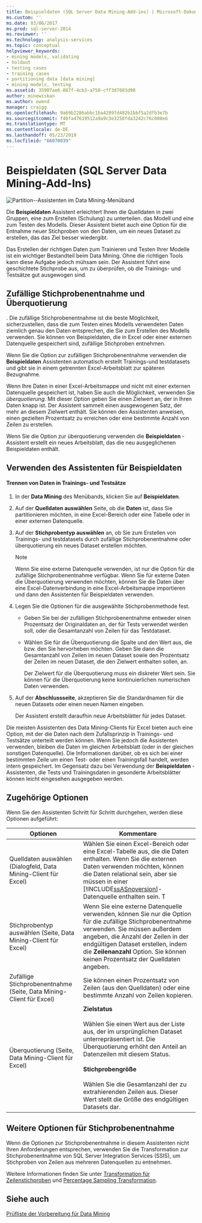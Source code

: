 ```yaml
---
title: Beispieldaten (SQL Server Data Mining-Add-ins) | Microsoft-Dokumentation
ms.custom: ''
ms.date: 03/06/2017
ms.prod: sql-server-2014
ms.reviewer: ''
ms.technology: analysis-services
ms.topic: conceptual
helpviewer_keywords:
- mining models, validating
- holdout
- testing cases
- training cases
- partitioning data [data mining]
- mining models, testing
ms.assetid: 35907ae6-887f-4cb3-a750-cff3d7683d90
author: minewiskan
ms.author: owend
manager: craigg
ms.openlocfilehash: 9a69b2286abbc1ba4289fd482b1bbf5a2dfb3e7b
ms.sourcegitcommit: f40fa47619512a9a9c3e3258fda3242c76c008e6
ms.translationtype: MT
ms.contentlocale: de-DE
ms.lasthandoff: 05/23/2019
ms.locfileid: "66070039"
---
```

# <a name="sample-data-sql-server-data-mining-add-ins"></a>Beispieldaten (SQL Server Data Mining-Add-Ins)
  ![Partition--Assistenten im Data Mining-Menüband](media/dmc-partition.gif "Partitionieren von Daten-Assistenten im Data Mining-Menüband")  
  
 Die **Beispieldaten** Assistent erleichtert Ihnen die Quelldaten in zwei Gruppen, eine zum Erstellen (Schulung) zu unterteilen. das Modell und eine zum Testen des Modells. Dieser Assistent bietet auch eine Option für die Entnahme neuer Stichproben von den Daten, um ein neues Dataset zu erstellen, das das Ziel besser wiedergibt.  
  
 Das Erstellen der richtigen Daten zum Trainieren und Testen Ihrer Modelle ist ein wichtiger Bestandteil beim Data Mining. Ohne die richtigen Tools kann diese Aufgabe jedoch mühsam sein. Der Assistent führt eine geschichtete Stichprobe aus, um zu überprüfen, ob die Trainings- und Testsätze gut ausgewogen sind.  
  
## <a name="random-sampling-and-oversampling"></a>Zufällige Stichprobenentnahme und Überquotierung  
 . Die zufällige Stichprobenentnahme ist die beste Möglichkeit, sicherzustellen, dass die zum Testen eines Modells verwendeten Daten ziemlich genau den Daten entsprechen, die Sie zum Erstellen des Modells verwenden. Sie können von Beispieldaten, die in Excel oder einer externen Datenquelle gespeichert sind, zufällige Stichproben entnehmen.  
  
 Wenn Sie die Option zur zufälligen Stichprobenentnahme verwenden die **Beispieldaten** Assistenten automatisch erstellt Trainings-und testdatasets und gibt sie in einem getrennten Excel-Arbeitsblatt zur späteren Bezugnahme.  
  
 Wenn Ihre Daten in einer Excel-Arbeitsmappe und nicht mit einer externen Datenquelle gespeichert ist, haben Sie auch die Möglichkeit, verwenden Sie *überquotierung*. Mit dieser Option geben Sie einen Zielwert an, der in Ihren Daten knapp ist. Der Assistent sammelt einen ausgewogenen Satz, der mehr an diesem Zielwert enthält. Sie können den Assistenten anweisen, einen gezielten Prozentsatz zu erreichen oder eine bestimmte Anzahl von Zeilen zu erstellen.  
  
 Wenn Sie die Option zur überquotierung verwenden die **Beispieldaten** -Assistent erstellt ein neues Arbeitsblatt, das die neu ausgeglichenen Beispieldaten enthält.  
  
## <a name="using-the-sample-data-wizard"></a>Verwenden des Assistenten für Beispieldaten  
  
#### <a name="to-separate-data-into-training-and-testing-sets"></a>Trennen von Daten in Trainings- und Testsätze  
  
1.  In der **Data Mining** des Menübands, klicken Sie auf **Beispieldaten**.  
  
2.  Auf der **Quelldaten auswählen** Seite, ob die **Daten** ist, dass Sie partitionieren möchten, in eine Excel-Bereich oder eine Tabelle oder in einer externen Datenquelle.  
  
3.  Auf der **Stichprobentyp auswählen** an, ob Sie zum Erstellen von Trainings- und testdatasets durch zufällige Stichprobenentnahme oder überquotierung ein neues Dataset erstellen möchten.  
  
    > [!NOTE]  
    >  Wenn Sie eine externe Datenquelle verwenden, ist nur die Option für die zufällige Stichprobenentnahme verfügbar. Wenn Sie für externe Daten die Überquotierung verwenden möchten, können Sie die Daten über eine Excel-Datenverbindung in eine Excel-Arbeitsmappe importieren und dann den Assistenten für Beispieldaten verwenden.  
  
4.  Legen Sie die Optionen für die ausgewählte Stichprobenmethode fest.  
  
    -   Geben Sie bei der zufälligen Stichprobenentnahme entweder einen Prozentsatz der Originaldaten an, der für Tests verwendet werden soll, oder die Gesamtanzahl von Zeilen für das Testdataset.  
  
    -   Wählen Sie für die Überquotierung die Spalte und den Wert aus, die bzw. den Sie hervorheben möchten. Geben Sie dann die Gesamtanzahl von Zeilen im neuen Dataset sowie den Prozentsatz der Zeilen im neuen Dataset, die den Zielwert enthalten sollen, an.  
  
         Der Zielwert für die Überquotierung muss ein diskreter Wert sein. Sie können für die Überquotierung keine kontinuierlichen numerischen Daten verwenden.  
  
5.  Auf der **Abschlussseite**, akzeptieren Sie die Standardnamen für die neuen Datasets oder einen neuen Namen eingeben.  
  
     Der Assistent erstellt daraufhin neue Arbeitsblätter für jedes Dataset.  
  
 Die meisten Assistenten des Data Mining-Clients für Excel bieten auch eine Option, mit der die Daten nach dem Zufallsprinzip in Trainings- und Testsätze unterteilt werden können. Wenn Sie jedoch die Assistenten verwenden, bleiben die Daten im gleichen Arbeitsblatt (oder in der gleichen sonstigen Datenquelle). Die Informationen darüber, ob es sich bei einer bestimmten Zeile um einen Test- oder einen Trainingsfall handelt, werden intern gespeichert. Im Gegensatz dazu bei Verwendung der **Beispieldaten** -Assistenten, die Tests und Trainingsdaten in gesonderte Arbeitsblätter können leicht eingesehen ausgegeben werden.  
  
## <a name="related-options"></a>Zugehörige Optionen  
 Wenn Sie den Assistenten Schritt für Schritt durchgehen, werden diese Optionen aufgeführt:  
  
|Optionen|Kommentare|  
|-------------|--------------|  
|Quelldaten auswählen (Dialogfeld, Data Mining-Client für Excel)|Wählen Sie einen Excel-Bereich oder eine Excel-Tabelle aus, die die Daten enthalten. Wenn Sie die externen Daten verwenden möchten, können die Daten relational sein, aber sie müssen in einer [!INCLUDE[ssASnoversion](../includes/ssasnoversion-md.md)]-Datenquelle enthalten sein. T|  
|Stichprobentyp auswählen (Seite, Data Mining-Client für Excel)|Wenn Sie eine externe Datenquelle verwenden, können Sie nur die Option für die zufällige Stichprobenentnahme verwenden. Sie müssen außerdem angeben, die Anzahl der Zeilen in der endgültigen Dataset erstellen, indem die **Zeilenanzahl** Option. Sie können keinen Prozentsatz der Quelldaten angeben.|  
|Zufällige Stichprobenentnahme (Seite, Data Mining-Client für Excel)|Sie können einen Prozentsatz von Zeilen (aus den Quelldaten) oder eine bestimmte Anzahl von Zeilen kopieren.|  
|Überquotierung (Seite, Data Mining-Client für Excel)|**Zielstatus**<br /><br /> Wählen Sie einen Wert aus der Liste aus, der im ursprünglichen Dataset unterrepräsentiert ist. Die Überquotierung erhöht den Anteil an Datenzeilen mit diesem Status.<br /><br /> **Stichprobengröße**<br /><br /> Wählen Sie die Gesamtanzahl der zu extrahierenden Zeilen aus. Dieser Wert stellt die Größe des endgültigen Datasets dar.|  
  
## <a name="other-sampling-options"></a>Weitere Optionen für Stichprobenentnahme  
 Wenn die Optionen zur Stichprobenentnahme in diesem Assistenten nicht Ihren Anforderungen entsprechen, verwenden Sie die Transformation zur Stichprobenentnahme von SQL Server Integration Services (SSIS), um Stichproben von Zeilen aus mehreren Datenquellen zu entnehmen.  
  
 Weitere Informationen finden Sie unter [Transformation für Zeilenstichproben](../integration-services/data-flow/transformations/row-sampling-transformation.md) und [Percentage Sampling Transformation](../integration-services/data-flow/transformations/percentage-sampling-transformation.md).  
  
## <a name="see-also"></a>Siehe auch  
 [Prüfliste der Vorbereitung für Data Mining](checklist-of-preparation-for-data-mining.md)  
  
  
